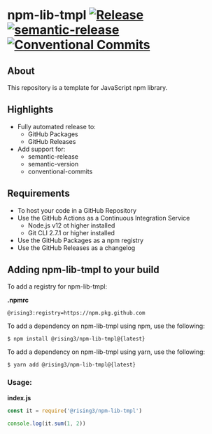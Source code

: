 # npm-lib-tmpl [![Release](https://github.com/rising3/npm-lib-tmpl/actions/workflows/release.yml/badge.svg?branch=main)](https://github.com/rising3/npm-lib-tmpl/actions/workflows/release.yml) [![semantic-release](https://img.shields.io/badge/%20%20%F0%9F%93%A6%F0%9F%9A%80-semantic--release-e10079.svg)](https://github.com/semantic-release/semantic-release)[ ![Conventional Commits](https://img.shields.io/badge/Conventional%20Commits-1.0.0-yellow.svg)](https://conventionalcommits.org)

## About

This repository is a template for JavaScript npm library.

## Highlights

* Fully automated release to:
  * GitHub Packages
  * GitHub Releases
* Add support for:
  * semantic-release
  * semantic-version
  * conventional-commits

## Requirements

* To host your code in a GitHub Repository
* Use the GitHub Actions as a Continuous Integration Service
  * Node.js v12 ot higher installed
  * Git CLI 2.7.1 or higher installed
* Use the GitHub Packages as a npm registry
* Use the GitHub Releases as a changelog

## Adding npm-lib-tmpl to your build

To add a registry for npm-lib-tmpl:

**.npmrc**
```
@rising3:registry=https://npm.pkg.github.com
```

To add a dependency on npm-lib-tmpl using npm, use the following:

```
$ npm install @rising3/npm-lib-tmpl@{latest}
```

To add a dependency on npm-lib-tmpl using yarn, use the following:

```
$ yarn add @rising3/npm-lib-tmpl@{latest}
```

### Usage:

**index.js**
``` javascript
const it = require('@rising3/npm-lib-tmpl')

console.log(it.sum(1, 2))
```
